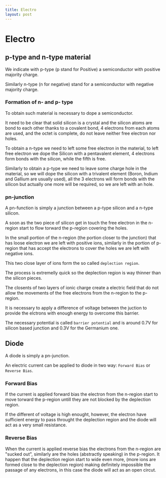 ```yaml
---
title: Electro
layout: post
---
```


# Electro

## p-type and n-type material

We indicate with p-type (p stand for Positive) a semiconductor with positive majority charge.

Similarly n-type (n for negative) stand for a semiconductor with negative majority charge.

### Formation of n- and p- type

To obtain such material is necessary to dope a semiconductor.

It need to be clear that solid silicon is a crystal and the silicon atoms are bond to each other thanks to a covalent bond, 4 electrons from each atoms are used, and the octet is complete, do not leave neither free electron nor holes.

To obtain a n-type we need to left some free electron in the material, to left free electron we dope the Silicon with a pentavalent element, 4 electrons form bonds with the silicon, while the fifth is free.

Similarly to obtain a p-type we need to leave some charge hole in the material, so we will dope the silicon with a trivalent element (Boron, Indium and Gallium are usually used), all the 3 electrons will form bonds with the silicon but actually one more will be required, so we are left with an hole.

### pn-junction

A pn-function is simply a junction between a p-type silicon and a n-type silicon.

A soon as the two piece of silicon get in touch the free electron in the n-region start to flow torward the p-region covering the holes.

In the small portion of the n-region (the portion closer to the junction) that has loose electron we are left with positive ions, similarly in the portion of p-region that has accept the electrons to cover the holes we are left with negative ions.

This two close layer of ions form the so called `deplection region`.

The process is extremelly quick so the deplection region is way thinner than the silicon pieces.

The closents of two layers of ionic charge create a electric field that do not allow the movements of the free electrons from the n-region to the p-region.

It is necessary to apply a difference of voltage between the juction to provide the elctrons with enough energy to overcome this barrier.

The necessary potential is called `barrier potential` and is around 0.7V
for silicon based junction and 0.3V for the Germanium one.

## Diode

A diode is simply a pn-junction.

An electric current can be applied to diode in two way: `Forward Bias` or `Reverse Bias`.

### Forward Bias

If the current is applied forward bias the electron from the n-region start to move torward the p-region untill they are not blocked by the deplection region.

If the different of voltage is high enought, however, the electron have sufficient energy to pass throught the deplection region and the diode will act as a very small resistance.

### Reverse Bias

When the current is applied reverse bias the electrons from the n-region are "sucked out", similarly are the holes (abstractly speaking) in the p-region. It happen that the deplection region start to wide even more, (more ions are formed close to the deplection region) making definitely impossible the passage of any electrons, in this case the diode will act as an open circut.

